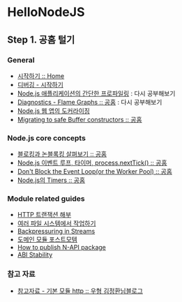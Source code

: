 # HelloNodeJS
## Step 1. 공홈 털기
### General

- [시작하기 :: Home](https://nodejs.org/ko/docs/guides/debugging-getting-started/)
- [디버깅 - 시작하기](https://github.com/accidentlywoo/HelloNodeJS/tree/main/DebugingStart)
- [Node.js 애플리케이션의 간단한 프로파일링](https://github.com/accidentlywoo/HelloNodeJS/tree/main/Profiling) : 다시 공부해보기
- [Diagnostics - Flame Graphs :: 공홈](https://nodejs.org/ko/docs/guides/diagnostics-flamegraph/) : 다시 공부해보기
- [Node.js 웹 앱의 도커라이징](https://nodejs.org/ko/docs/guides/Dockerizing)
- [Migrating to safe Buffer constructors :: 공홈]()

### Node.js core concepts
- [블로킹과 논블록킹 살펴보기 :: 공홈]()
- [Node.js 이벤트 루프, 타이머, process.nextTick() :: 공홈]()
- [Don't Block the Event Loop(or the Worker Pool) :: 공홈]()
- [Node.js의 Timers :: 공홈]()

### Module related guides
- [HTTP 트랜잭션 해부]()
- [여러 파일 시스템에서 작업하기]()
- [Backpressuring in Streams]()
- [도메인 모듈 포스트모템]()
- [How to publish N-API package]()
- [ABI Stability]()

### 참고 자료
- [참고자료 - 기본 모듈 http :: 우형 김정환님블로그](https://jeonghwan-kim.github.io/series/2018/12/02/node-web-2_http.html)